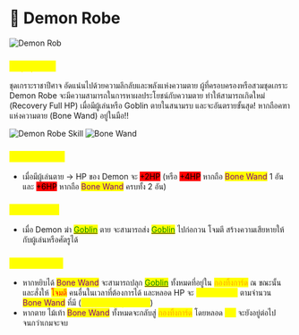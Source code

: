 # 👿 Demon Robe

![Demon Rob](<../.gitbook/assets/Demon Robe (1).png>)

### <mark style="color:yellow;">ข้อมูลชุดเกราะ</mark>

ชุดเกราะราชาปีศาจ อัดแน่นไปด้วยความลึกลับและพลังแห่งความตาย ผู้ที่ครอบครองหรือสวมชุดเกราะ Demon Robe จะมีความสามารถในการหาผลประโยชน์กับความตาย ทำให้สามารถเกิดใหม่ (Recovery Full HP) เมื่อมีผู้เล่นหรือ Goblin ตายในสนามรบ และจะอันตรายขั้นสุด! หากถือคฑาแห่งความตาย (Bone Wand) อยู่ในมือ!!

![Demon Robe Skill](<../.gitbook/assets/B (5).png>) ![Bone Wand](<../.gitbook/assets/สำเนาของ bone-wand.png>)

### <mark style="color:yellow;">Passive Skill</mark>

* เมื่อมีผู้เล่นตาย -> HP ของ Demon จะ <mark style="background-color:red;">+2HP</mark> (หรือ <mark style="background-color:red;">+4HP</mark> หากถือ <mark style="color:purple;">Bone Wand</mark> 1 อัน และ <mark style="background-color:red;">+6HP</mark> หากถือ <mark style="color:purple;">Bone Wand</mark> ครบทั้ง 2 อัน)

### <mark style="color:yellow;">Action Skill</mark>

* เมื่อ Demon ฆ่า [<mark style="color:green;">Goblin</mark>](../event-card.md#goblin) ตาย จะสามารถส่ง [<mark style="color:green;">Goblin</mark>](../event-card.md#goblin) ไปก่อกวน โจมตี สร้างความเสียหายให้กับผู้เล่นหรือศัตรูได้

### <mark style="color:yellow;">Special Skill</mark>

* หากหยิบได้ <mark style="color:purple;">Bone Wand</mark> จะสามารถปลุก [<mark style="color:green;">Goblin</mark>](../event-card.md#goblin) ทั้งหมดที่อยู่ใน <mark style="color:orange;">กองทิ้งการ์ด</mark> ณ ขณะนั้น และสั่งให้ <mark style="color:red;">โจมตี</mark> คนอื่นในเวลาที่ต้องการได้ และหลอด HP จะ <mark style="color:yellow;">+1slot(ถาวร)</mark> ตามจำนวน <mark style="color:purple;">Bone Wand</mark> ที่มี (<mark style="color:yellow;">Max HP สูงสุด 6 slot</mark>)
* หากตาย ไม้เท้า <mark style="color:purple;">Bone Wand</mark> ทั้งหมดจะกลับสู่ <mark style="color:orange;">กองทิ้งการ์ด</mark> โดยหลอด <mark style="color:yellow;">HP</mark> จะยังอยู่ต่อไปจนกว่าเกมจะจบ
